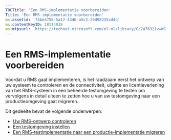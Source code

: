 ```yaml
---
TOCTitle: 'Een RMS-implementatie voorbereiden'
Title: 'Een RMS-implementatie voorbereiden'
ms:assetid: '74be4758-5a12-4346-a5c2-20d98235cd4b'
ms:contentKeyID: 18114038
ms:mtpsurl: 'https://technet.microsoft.com/nl-nl/library/Cc747632(v=WS.10)'
---
```


Een RMS-implementatie voorbereiden
==================================

Voordat u RMS gaat implementeren, is het raadzaam eerst het ontwerp van uw systeem te controleren en de connectiviteit, uitgifte en licentieverlening van het RMS-systeem in een beheerde testomgeving te testen om vervolgens in detail uiteen te zetten hoe u van uw testomgeving naar een productieomgeving gaat migreren.

Dit gedeelte bevat de volgende onderwerpen:

-   [Uw RMS-ontwerp controleren](https://technet.microsoft.com/0ed1dd67-8e07-47c9-9e2e-0104438bd19f)
-   [Een testomgeving instellen](https://technet.microsoft.com/cdd96b05-49e2-4b6f-bfae-40b5c028ec66)
-   [Een RMS-testimplementatie naar een productie-implementatie migreren](https://technet.microsoft.com/ea151946-22fb-4cba-a3ef-fd7a4bf0d292)
